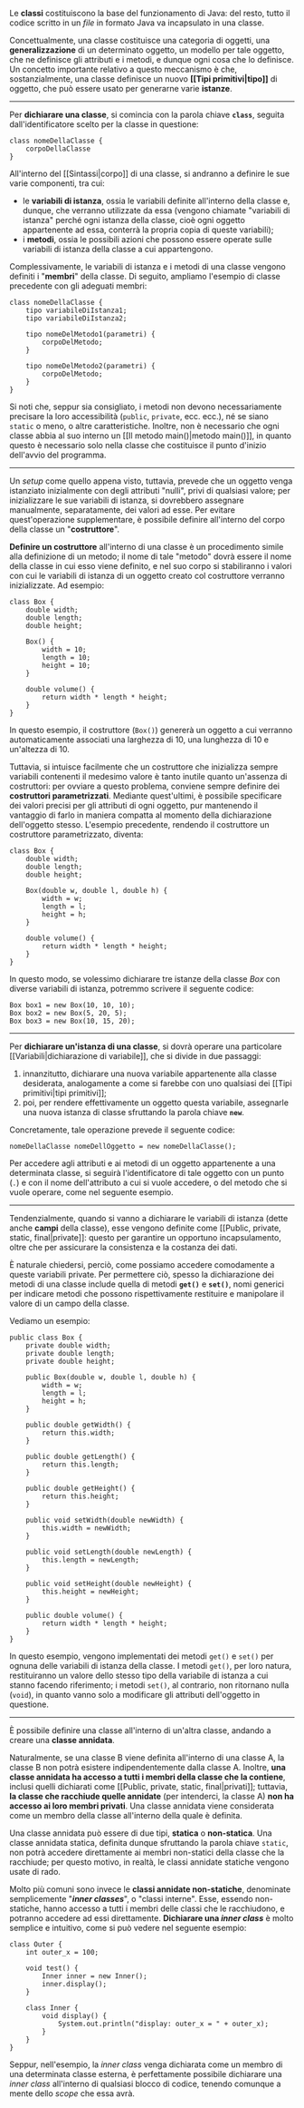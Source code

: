 Le **classi** costituiscono la base del funzionamento di Java: del resto, tutto il codice scritto in un *file* in formato Java va incapsulato in una classe.

Concettualmente, una classe costituisce una categoria di oggetti, una **generalizzazione** di un determinato oggetto, un modello per tale oggetto, che ne definisce gli attributi e i metodi, e dunque ogni cosa che lo definisce. Un concetto importante relativo a questo meccanismo è che, sostanzialmente, una classe definisce un nuovo **[[Tipi primitivi|tipo]]** di oggetto, che può essere usato per generarne varie **istanze**.
___
Per **dichiarare una classe**, si comincia con la parola chiave **`class`**, seguita dall'identificatore scelto per la classe in questione:

```
class nomeDellaClasse {
	corpoDellaClasse
}
```

All'interno del [[Sintassi|corpo]] di una classe, si andranno a definire le sue varie componenti, tra cui:
- le **variabili di istanza**, ossia le variabili definite all'interno della classe e, dunque, che verranno utilizzate da essa (vengono chiamate "variabili di istanza" perché ogni istanza della classe, cioè ogni oggetto appartenente ad essa, conterrà la propria copia di queste variabili);
- i **metodi**, ossia le possibili azioni che possono essere operate sulle variabili di istanza della classe a cui appartengono.

Complessivamente, le variabili di istanza e i metodi di una classe vengono definiti i "**membri**" della classe. Di seguito, ampliamo l'esempio di classe precedente con gli adeguati membri:

```
class nomeDellaClasse {
	tipo variabileDiIstanza1;
	tipo variabileDiIstanza2;

	tipo nomeDelMetodo1(parametri) {
		corpoDelMetodo;
	} 

	tipo nomeDelMetodo2(parametri) {
		corpoDelMetodo;
	}
}
```

Si noti che, seppur sia consigliato, i metodi non devono necessariamente precisare la loro accessibilità (`public`, `private`, ecc. ecc.), né se siano `static` o meno, o altre caratteristiche. Inoltre, non è necessario che ogni classe abbia al suo interno un [[Il metodo main()|metodo main()]], in quanto questo è necessario solo nella classe che costituisce il punto d'inizio dell'avvio del programma.
___
Un *setup* come quello appena visto, tuttavia, prevede che un oggetto venga istanziato inizialmente con degli attributi "nulli", privi di qualsiasi valore; per inizializzare le sue variabili di istanza, si dovrebbero assegnare manualmente, separatamente, dei valori ad esse. Per evitare quest'operazione supplementare, è possibile definire all'interno del corpo della classe un "**costruttore**".

**Definire un costruttore** all'interno di una classe è un procedimento simile alla definizione di un metodo; il nome di tale "metodo" dovrà essere il nome della classe in cui esso viene definito, e nel suo corpo si stabiliranno i valori con cui le variabili di istanza di un oggetto creato col costruttore verranno inizializzate. Ad esempio:

```
class Box {
	double width;
	double length;
	double height;

	Box() {
		width = 10;
		length = 10;
		height = 10;
	}

	double volume() {
		return width * length * height;
	} 
}
```

In questo esempio, il costruttore (`Box()`) genererà un oggetto a cui verranno automaticamente associati una larghezza di 10, una lunghezza di 10 e un'altezza di 10. 

Tuttavia, si intuisce facilmente che un costruttore che inizializza sempre variabili contenenti il medesimo valore è tanto inutile quanto un'assenza di costruttori: per ovviare a questo problema, conviene sempre definire dei **costruttori parametrizzati**. Mediante quest'ultimi, è possibile specificare dei valori precisi per gli attributi di ogni oggetto, pur mantenendo il vantaggio di farlo in maniera compatta al momento della dichiarazione dell'oggetto stesso. L'esempio precedente, rendendo il costruttore un costruttore parametrizzato, diventa:

```
class Box {
	double width;
	double length;
	double height;

	Box(double w, double l, double h) {
		width = w;
		length = l;
		height = h;
	}

	double volume() {
		return width * length * height;
	}
}
```

In questo modo, se volessimo dichiarare tre istanze della classe *Box* con diverse variabili di istanza, potremmo scrivere il seguente codice:

```
Box box1 = new Box(10, 10, 10);
Box box2 = new Box(5, 20, 5);
Box box3 = new Box(10, 15, 20);
```
___
Per **dichiarare un'istanza di una classe**, si dovrà operare una particolare [[Variabili|dichiarazione di variabile]], che si divide in due passaggi:
1. innanzitutto, dichiarare una nuova variabile appartenente alla classe desiderata, analogamente a come si farebbe con uno qualsiasi dei [[Tipi primitivi|tipi primitivi]];
2. poi, per rendere effettivamente un oggetto questa variabile, assegnarle una nuova istanza di classe sfruttando la parola chiave **`new`**.

Concretamente, tale operazione prevede il seguente codice:

```
nomeDellaClasse nomeDellOggetto = new nomeDellaClasse();
```

Per accedere agli attributi e ai metodi di un oggetto appartenente a una determinata classe, si seguirà l'identificatore di tale oggetto con un punto (`.`) e con il nome dell'attributo a cui si vuole accedere, o del metodo che si vuole operare, come nel seguente esempio.
___
Tendenzialmente, quando si vanno a dichiarare le variabili di istanza (dette anche **campi** della classe), esse vengono definite come [[Public, private, static, final|private]]: questo per garantire un opportuno incapsulamento, oltre che per assicurare la consistenza e la costanza dei dati.

È naturale chiedersi, perciò, come possiamo accedere comodamente a queste variabili private. Per permettere ciò, spesso la dichiarazione dei metodi di una classe include quella di metodi **`get()`** e **`set()`**, nomi generici per indicare metodi che possono rispettivamente restituire e manipolare il valore di un campo della classe.

Vediamo un esempio:

```
public class Box {
	private double width;
	private double length;
	private double height;

	public Box(double w, double l, double h) {
		width = w;
		length = l;
		height = h;
	}

	public double getWidth() {
		return this.width;
	}

	public double getLength() {
		return this.length;
	}

	public double getHeight() {
		return this.height;
	}

	public void setWidth(double newWidth) {
		this.width = newWidth;
	}

	public void setLength(double newLength) {
		this.length = newLength;
	}

	public void setHeight(double newHeight) {
		this.height = newHeight;
	}

	public double volume() {
		return width * length * height;
	}
}
```

In questo esempio, vengono implementati dei metodi `get()` e `set()` per ognuna delle variabili di istanza della classe. I metodi `get()`, per loro natura, restituiranno un valore dello stesso tipo della variabile di istanza a cui stanno facendo riferimento; i metodi `set()`, al contrario, non ritornano nulla (`void`), in quanto vanno solo a modificare gli attributi dell'oggetto in questione.
___
È possibile definire una classe all'interno di un'altra classe, andando a creare una **classe annidata**.

Naturalmente, se una classe B viene definita all'interno di una classe A, la classe B non potrà esistere indipendentemente dalla classe A. Inoltre, **una classe annidata ha accesso a tutti i membri della classe che la contiene**, inclusi quelli dichiarati come [[Public, private, static, final|privati]]; tuttavia, **la classe che racchiude quelle annidate** (per intenderci, la classe A) **non ha accesso ai loro membri privati**. Una classe annidata viene considerata come un membro della classe all'interno della quale è definita.

Una classe annidata può essere di due tipi, **statica** o **non-statica**. Una classe annidata statica, definita dunque sfruttando la parola chiave `static`, non potrà accedere direttamente ai membri non-statici della classe che la racchiude; per questo motivo, in realtà, le classi annidate statiche vengono usate di rado.

Molto più comuni sono invece le **classi annidate non-statiche**, denominate semplicemente "***inner classes***", o "classi interne". Esse, essendo non-statiche, hanno accesso a tutti i membri delle classi che le racchiudono, e potranno accedere ad essi direttamente. **Dichiarare una *inner class*** è molto semplice e intuitivo, come si può vedere nel seguente esempio:

```
class Outer {
	int outer_x = 100;

	void test() {
		Inner inner = new Inner();
		inner.display();
	}

	class Inner {
		void display() {
			System.out.println("display: outer_x = " + outer_x);
		}
	}
}
```

Seppur, nell'esempio, la *inner class* venga dichiarata come un membro di una determinata classe esterna, è perfettamente possibile dichiarare una *inner class* all'interno di qualsiasi blocco di codice, tenendo comunque a mente dello *scope* che essa avrà.